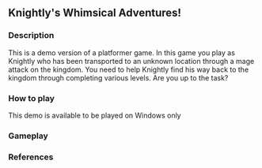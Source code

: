 ## Knightly's Whimsical Adventures!
### Description 
This is a demo version of a platformer game. In this game you play as Knightly who has been transported to an unknown location through a mage attack on the kingdom. You need to help Knightly find his way back to the kingdom through completing various levels. Are you up to the task?<br/>

### How to play
This demo is available to be played on Windows only

### Gameplay 


### References 

